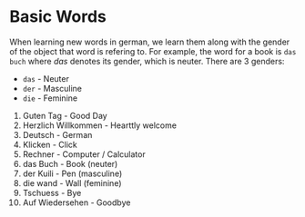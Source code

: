 # Basic Words

When learning new words in german, we learn them along with the gender of the object that word is refering to. For example, the word for a book is `das buch` where *das* denotes its gender, which is neuter. 
There are 3 genders:
* `das` - Neuter
* `der` - Masculine
* `die` - Feminine

1. Guten Tag - Good Day
2. Herzlich Willkommen - Hearttly welcome
3. Deutsch - German
4. Klicken - Click
5. Rechner - Computer / Calculator
6. das Buch - Book (neuter)
7. der Kuili - Pen (masculine) 
8. die wand - Wall (feminine)
9. Tschuess - Bye
10. Auf Wiedersehen - Goodbye